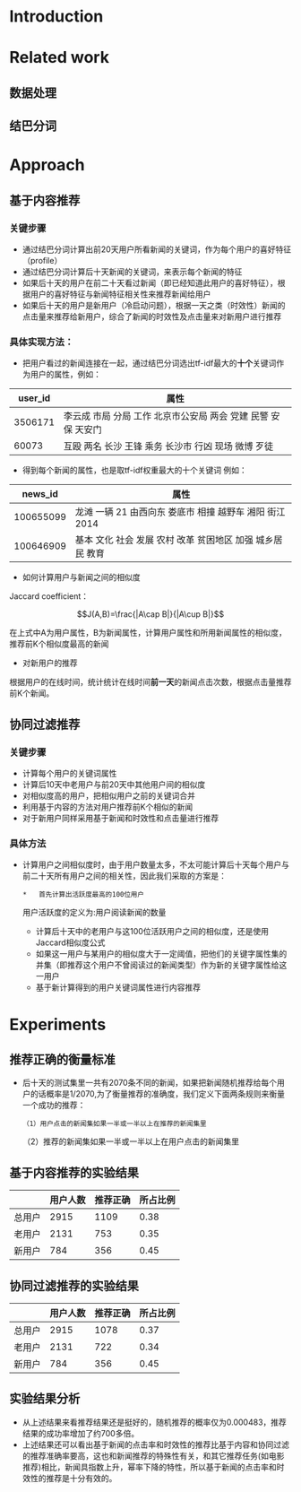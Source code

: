 # Introduction

# Related work

## 数据处理

## 结巴分词

# Approach

## 基于内容推荐

### 关键步骤

*   通过结巴分词计算出前20天用户所看新闻的关键词，作为每个用户的喜好特征（profile）
*   通过结巴分词计算后十天新闻的关键词，来表示每个新闻的特征
*   如果后十天的用户在前二十天看过新闻（即已经知道此用户的喜好特征），根据用户的喜好特征与新闻特征相关性来推荐新闻给用户
*   如果后十天的用户是新用户（冷启动问题），根据一天之类（时效性）新闻的点击量来推荐给新用户，综合了新闻的时效性及点击量来对新用户进行推荐

### 具体实现方法：

*   把用户看过的新闻连接在一起，通过结巴分词选出tf-idf最大的**十个**关键词作为用户的属性，例如：
<table>
<thead>
<tr>
<th>user_id</th>
<th>属性</th>
</tr>
</thead>
<tbody>
<tr>
<td>3506171</td>
<td>李云成 市局 分局 工作 北京市公安局 两会 党建 民警 安保 天安门</td>
</tr>
<tr>
<td>60073</td>
<td>互殴 两名 长沙 王锋 乘务 长沙市 行凶 现场 微博 歹徒</td>
</tr>
</tbody>
</table>

*   得到每个新闻的属性，也是取tf-idf权重最大的十个关键词
例如：
<table>
<thead>
<tr>
<th>news_id</th>
<th>属性</th>
</tr>
</thead>
<tbody>
<tr>
<td>100655099</td>
<td>龙滩 一辆 21 由西向东 娄底市 相撞 越野车 湘阳 街江 2014</td>
</tr>
<tr>
<td>100646909</td>
<td>基本 文化 社会 发展 农村 改革 贫困地区 加强 城乡居民 教育</td>
</tr>
</tbody>
</table>

*   如何计算用户与新闻之间的相似度

Jaccard coefficient：

$$J(A,B)=\frac{|A\cap B|}{|A\cup B|}$$

在上式中A为用户属性，B为新闻属性，计算用户属性和所用新闻属性的相似度，推荐前K个相似度最高的新闻

*   对新用户的推荐

根据用户的在线时间，统计统计在线时间**前一天**的新闻点击次数，根据点击量推荐前K个新闻。

## 协同过滤推荐

### 关键步骤

*   计算每个用户的关键词属性
*   计算后10天中老用户与前20天中其他用户间的相似度
*   对相似度高的用户，把相似用户之前的关键词合并
*   利用基于内容的方法对用户推荐前K个相似的新闻
*   对于新用户同样采用基于新闻和时效性和点击量进行推荐

### 具体方法

*   计算用户之间相似度时，由于用户数量太多，不太可能计算后十天每个用户与前二十天所有用户之间的相关性，因此我们采取的方案是：

        *   首先计算出活跃度最高的100位用户

    用户活跃度的定义为:用户阅读新闻的数量

    *   计算后十天中的老用户与这100位活跃用户之间的相似度，还是使用Jaccard相似度公式
    *   如果这一用户与某用户的相似度大于一定阈值，把他们的关键字属性集的并集（即推荐这个用户不曾阅读过的新闻类型）作为新的关键字属性给这一用户
    *   基于新计算得到的用户关键词属性进行内容推荐

# Experiments

## 推荐正确的衡量标准

*   后十天的测试集里一共有2070条不同的新闻，如果把新闻随机推荐给每个用户的话概率是1/2070,为了衡量推荐的准确度，我们定义下面两条规则来衡量一个成功的推荐：

        （1）用户点击的新闻集如果一半或一半以上在推荐的新闻集里
    （2）推荐的新闻集如果一半或一半以上在用户点击的新闻集里

## 基于内容推荐的实验结果

<table>
<thead>
<tr>
<th></th>
<th>用户人数</th>
<th>推荐正确</th>
<th>所占比例</th>
</tr>
</thead>
<tbody>
<tr>
<td>总用户</td>
<td>2915</td>
<td>1109</td>
<td>0.38</td>
</tr>
<tr>
<td>老用户</td>
<td>2131</td>
<td>753</td>
<td>0.35</td>
</tr>
<tr>
<td>新用户</td>
<td>784</td>
<td>356</td>
<td>0.45</td>
</tr>
</tbody>
</table>

## 协同过滤推荐的实验结果

<table>
<thead>
<tr>
<th></th>
<th>用户人数</th>
<th>推荐正确</th>
<th>所占比例</th>
</tr>
</thead>
<tbody>
<tr>
<td>总用户</td>
<td>2915</td>
<td>1078</td>
<td>0.37</td>
</tr>
<tr>
<td>老用户</td>
<td>2131</td>
<td>722</td>
<td>0.34</td>
</tr>
<tr>
<td>新用户</td>
<td>784</td>
<td>356</td>
<td>0.45</td>
</tr>
</tbody>
</table>

## 实验结果分析

*   从上述结果来看推荐结果还是挺好的，随机推荐的概率仅为0.000483，推荐结果的成功率增加了约700多倍。
*   上述结果还可以看出基于新闻的点击率和时效性的推荐比基于内容和协同过滤的推荐准确率要高，这也和新闻推荐的特殊性有关，和其它推荐任务(如电影推荐)相比，新闻具指数上升，幂率下降的特性，所以基于新闻的点击率和时效性的推荐是十分有效的。